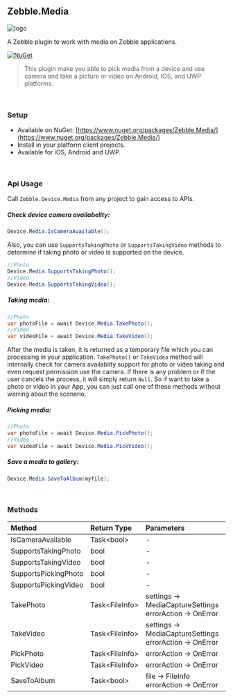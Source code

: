 [logo]: https://raw.githubusercontent.com/Geeksltd/Zebble.Media/master/Shared/NuGet/Icon.png "Zebble.Media"


## Zebble.Media

![logo]

A Zebble plugin to work with media on Zebble applications.


[![NuGet](https://img.shields.io/nuget/v/Zebble.Media.svg?label=NuGet)](https://www.nuget.org/packages/Zebble.Media/)

> This plugin make you able to pick media from a device and use camera and take a picture or video on Android, IOS, and UWP platforms.

<br>


### Setup
* Available on NuGet: [https://www.nuget.org/packages/Zebble.Media/](https://www.nuget.org/packages/Zebble.Media/)
* Install in your platform client projects.
* Available for iOS, Android and UWP.
<br>


### Api Usage

Call `Zebble.Device.Media` from any project to gain access to APIs.

##### Check device camera availabelity:
```csharp
Device.Media.IsCameraAvailable();
```
Also, you can use `SupportsTakingPhoto` or `SupportsTakingVideo` methods to determine if taking photo or video is supported on the device.
```csharp
//Photo
Device.Media.SupportsTakingPhoto();
//Video
Device.Media.SupportsTakingVideo();
```
##### Taking media:
```csharp
//Photo
var photoFile = await Device.Media.TakePhoto(); 
//Video
var videoFile = await Device.Media.TakeVideo();
```
 After the media is taken, it is returned as a temporary file which you can processing in your application. `TakePhoto()` or `TakeVideo` method will internally check for camera availablity support for photo or video taking and even request permission use the camera. If there is any problem or if the user cancels the process, it will simply return `Null`. So if want to take a photo or video in your App, you can just call one of these methods without warring about the scenario.
##### Picking media:
```csharp
//Photo
var photoFile = await Device.Media.PickPhoto(); 
//Video
var videoFile = await Device.Media.PickVideo();
```
##### Save a media to gallery:
```csharp
Device.Media.SaveToAlbum(myfile);
```
<br>

### Methods
| Method       | Return Type  | Parameters                          | Android | iOS | Windows |
| :----------- | :----------- | :-----------                        | :------ | :-- | :------ |
| IsCameraAvailable         | Task<bool&gt;| -| x       | x   | x       |
| SupportsTakingPhoto         | bool| -| x       | x   | x       |
| SupportsTakingVideo         | bool| -| x       | x   | x       |
| SupportsPickingPhoto         | bool| -| x       | x   | x       |
| SupportsPickingVideo         | bool| -| x       | x   | x       |
| TakePhoto         | Task<FileInfo&gt;| settings -> MediaCaptureSettings<br> errorAction -> OnError| x       | x   | x       |
| TakeVideo         | Task<FileInfo&gt;| settings -> MediaCaptureSettings<br> errorAction -> OnError| x       | x   | x       |
| PickPhoto         | Task<FileInfo&gt;| errorAction -> OnError| x       | x   | x       |
| PickVideo         | Task<FileInfo&gt;| errorAction -> OnError| x       | x   | x       |
| SaveToAlbum         | Task<bool&gt;| file -> FileInfo<br> errorAction -> OnError| x       | x   | x       |


